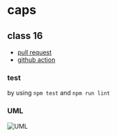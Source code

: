 # caps

## class 16
- [pull request](https://github.com/sondos-401-advanced-javascript/auth-server/pull/4)
- [github action](https://github.com/sondos-401-advanced-javascript/auth-server/actions)

### test
by using `npm test` and `npm run lint`


### UML
![UML](./assest/lab-11.jpg)